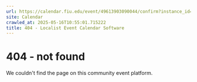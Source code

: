 ```yaml
---
url: https://calendar.fiu.edu/event/49613903090044/confirm?instance_id=49613903093117&return=https%3A%2F%2Fcalendar.fiu.edu%2Fcalendar%3Fevent_types%255B%255D%3D121721
site: Calendar
crawled_at: 2025-05-16T10:55:01.715222
title: 404 - Localist Event Calendar Software
---
```


# 404 - not found
We couldn't find the page on this community event platform.
